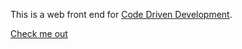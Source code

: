 This is a web front end for [Code Driven Development](https://github.com/danfinnie/code-driven-development).

[Check me out](http://code-driven-development.cfapps.io/)
